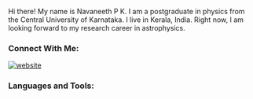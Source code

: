 Hi there! My name is Navaneeth P K. I am a postgraduate in physics from the Central University of Karnataka. I live in Kerala, India. Right now, I am looking forward to my research career in astrophysics.   
### Connect With Me:

[![website](./img/globe-light.svg)](https://codestackr.com#gh-light-mode-only)


### Languages and Tools:



